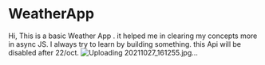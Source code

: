 # WeatherApp
Hi, This is a basic Weather App . it helped me in clearing my concepts more in async JS. I always try to learn by building something.
this Api will be disabled after 22/oct. 
![Uploading 20211027_161255.jpg…]()
